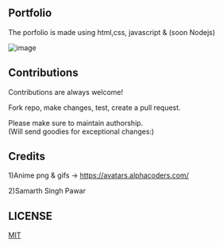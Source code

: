 ## Portfolio

The porfolio is made using html,css, javascript & (soon Nodejs)

![image](https://user-images.githubusercontent.com/54644253/192871507-2285f3ba-59c2-44bf-bdff-1458fa4be37e.png)

## Contributions
Contributions are always welcome!  

Fork repo, make changes, test, create a pull request.  

Please make sure to maintain authorship.  
(Will send goodies for exceptional changes:)


## Credits 
1)Anime png & gifs -> https://avatars.alphacoders.com/ 
  
2)Samarth Singh Pawar   

## LICENSE
[MIT](https://github.com/shubham7668/potfolio/blob/main/LICENSE)
